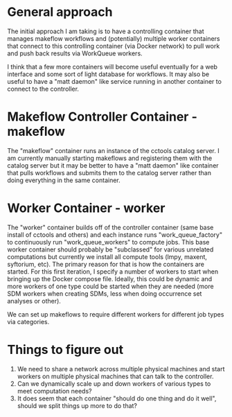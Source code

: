 General approach
================

The initial approach I am taking is to have a controlling container that manages makeflow workflows and (potentially) multiple worker
containers that connect to this controlling container (via Docker network) to pull work and push back results via WorkQueue workers.

I think that a few more containers will become useful eventually for a web interface and some sort of light database for workflows.
It may also be useful to have a "matt daemon" like service running in another container to connect to the controller.

Makeflow Controller Container - makeflow
========================================

The "makeflow" container runs an instance of the cctools catalog server.  I am currently manually starting makeflows and registering
them with the catalog server but it may be better to have a "matt daemon" like container that pulls workflows and submits them to
the catalog server rather than doing everything in the same container.

Worker Container - worker
=========================

The "worker" container builds off of the controller container (same base install of cctools and others) and each instance runs
"work_queue_factory" to continuously run "work_queue_workers" to compute jobs.  This base worker container should probably be 
"subclassed" for various unrelated computations but currently we install all compute tools (lmpy, maxent, syftorium, etc).  The
primary reason for that is how the containers are started.  For this first iteration, I specify a number of workers to start when
bringing up the Docker compose file.  Ideally, this could be dynamic and more workers of one type could be started when they are
needed (more SDM workers when creating SDMs, less when doing occurrence set analyses or other).

We can set up makeflows to require different workers for different job types via categories.


Things to figure out
====================

1. We need to share a network across multiple physical machines and start workers on multiple physical machines that can talk to the controller.
2. Can we dynamically scale up and down workers of various types to meet computation needs?
3. It does seem that each container "should do one thing and do it well", should we split things up more to do that?
